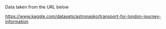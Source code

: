 Data taken from the URL below

<https://www.kaggle.com/datasets/astronasko/transport-for-london-journey-information>

